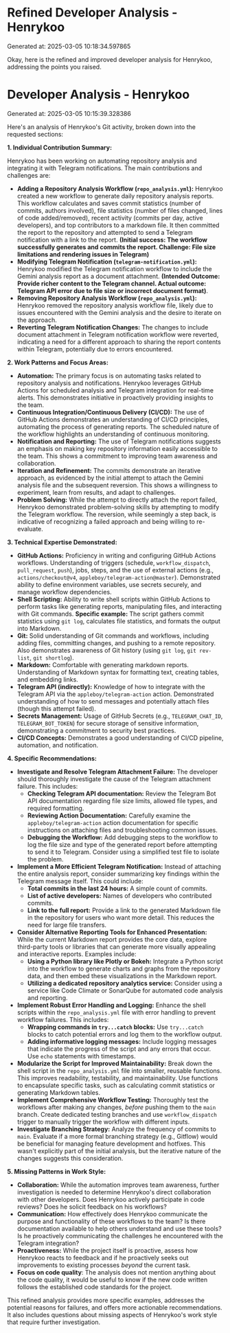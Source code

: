 # Refined Developer Analysis - Henrykoo
Generated at: 2025-03-05 10:18:34.597865

Okay, here is the refined and improved developer analysis for Henrykoo, addressing the points you raised.

# Developer Analysis - Henrykoo
Generated at: 2025-03-05 10:15:39.328386

Here's an analysis of Henrykoo's Git activity, broken down into the requested sections:

**1. Individual Contribution Summary:**

Henrykoo has been working on automating repository analysis and integrating it with Telegram notifications. The main contributions and challenges are:

*   **Adding a Repository Analysis Workflow (`repo_analysis.yml`):** Henrykoo created a new workflow to generate daily repository analysis reports. This workflow calculates and saves commit statistics (number of commits, authors involved), file statistics (number of files changed, lines of code added/removed), recent activity (commits per day, active developers), and top contributors to a markdown file. It then committed the report to the repository and attempted to send a Telegram notification with a link to the report. **(Initial success: The workflow successfully generates and commits the report. Challenge: File size limitations and rendering issues in Telegram)**
*   **Modifying Telegram Notification (`telegram-notification.yml`):** Henrykoo modified the Telegram notification workflow to include the Gemini analysis report as a document attachment. **(Intended Outcome: Provide richer content to the Telegram channel. Actual outcome: Telegram API error due to file size or incorrect document format)**.
*   **Removing Repository Analysis Workflow (`repo_analysis.yml`):** Henrykoo removed the repository analysis workflow file, likely due to issues encountered with the Gemini analysis and the desire to iterate on the approach.
*   **Reverting Telegram Notification Changes:** The changes to include document attachment in Telegram notification workflow were reverted, indicating a need for a different approach to sharing the report contents within Telegram, potentially due to errors encountered.

**2. Work Patterns and Focus Areas:**

*   **Automation:** The primary focus is on automating tasks related to repository analysis and notifications. Henrykoo leverages GitHub Actions for scheduled analysis and Telegram integration for real-time alerts. This demonstrates initiative in proactively providing insights to the team.
*   **Continuous Integration/Continuous Delivery (CI/CD):** The use of GitHub Actions demonstrates an understanding of CI/CD principles, automating the process of generating reports. The scheduled nature of the workflow highlights an understanding of continuous monitoring.
*   **Notification and Reporting:** The use of Telegram notifications suggests an emphasis on making key repository information easily accessible to the team. This shows a commitment to improving team awareness and collaboration.
*   **Iteration and Refinement:** The commits demonstrate an iterative approach, as evidenced by the initial attempt to attach the Gemini analysis file and the subsequent reversion. This shows a willingness to experiment, learn from results, and adapt to challenges.
*   **Problem Solving:** While the attempt to directly attach the report failed, Henrykoo demonstrated problem-solving skills by attempting to modify the Telegram workflow. The reversion, while seemingly a step back, is indicative of recognizing a failed approach and being willing to re-evaluate.

**3. Technical Expertise Demonstrated:**

*   **GitHub Actions:** Proficiency in writing and configuring GitHub Actions workflows. Understanding of triggers (schedule, `workflow_dispatch`, `pull_request`, `push`), jobs, steps, and the use of external actions (e.g., `actions/checkout@v4`, `appleboy/telegram-action@master`). Demonstrated ability to define environment variables, use secrets securely, and manage workflow dependencies.
*   **Shell Scripting:** Ability to write shell scripts within GitHub Actions to perform tasks like generating reports, manipulating files, and interacting with Git commands. **Specific example:** The script gathers commit statistics using `git log`, calculates file statistics, and formats the output into Markdown.
*   **Git:** Solid understanding of Git commands and workflows, including adding files, committing changes, and pushing to a remote repository. Also demonstrates awareness of Git history (using `git log`, `git rev-list`, `git shortlog`).
*   **Markdown:** Comfortable with generating markdown reports. Understanding of Markdown syntax for formatting text, creating tables, and embedding links.
*   **Telegram API (indirectly):** Knowledge of how to integrate with the Telegram API via the `appleboy/telegram-action` action. Demonstrated understanding of how to send messages and potentially attach files (though this attempt failed).
*   **Secrets Management:** Usage of GitHub Secrets (e.g., `TELEGRAM_CHAT_ID`, `TELEGRAM_BOT_TOKEN`) for secure storage of sensitive information, demonstrating a commitment to security best practices.
*   **CI/CD Concepts:** Demonstrates a good understanding of CI/CD pipeline, automation, and notification.

**4. Specific Recommendations:**

*   **Investigate and Resolve Telegram Attachment Failure:** The developer should thoroughly investigate the cause of the Telegram attachment failure. This includes:
    *   **Checking Telegram API documentation:** Review the Telegram Bot API documentation regarding file size limits, allowed file types, and required formatting.
    *   **Reviewing Action Documentation:**  Carefully examine the `appleboy/telegram-action` action documentation for specific instructions on attaching files and troubleshooting common issues.
    *   **Debugging the Workflow:**  Add debugging steps to the workflow to log the file size and type of the generated report before attempting to send it to Telegram.  Consider using a simplified test file to isolate the problem.
*   **Implement a More Efficient Telegram Notification:** Instead of attaching the entire analysis report, consider summarizing key findings within the Telegram message itself. This could include:
    *   **Total commits in the last 24 hours:** A simple count of commits.
    *   **List of active developers:** Names of developers who contributed commits.
    *   **Link to the full report:**  Provide a link to the generated Markdown file in the repository for users who want more detail.  This reduces the need for large file transfers.
*   **Consider Alternative Reporting Tools for Enhanced Presentation:** While the current Markdown report provides the core data, explore third-party tools or libraries that can generate more visually appealing and interactive reports.  Examples include:
    *   **Using a Python library like Plotly or Bokeh:** Integrate a Python script into the workflow to generate charts and graphs from the repository data, and then embed these visualizations in the Markdown report.
    *   **Utilizing a dedicated repository analytics service:**  Consider using a service like Code Climate or SonarQube for automated code analysis and reporting.
*   **Implement Robust Error Handling and Logging:** Enhance the shell scripts within the `repo_analysis.yml` file with error handling to prevent workflow failures.  This includes:
    *   **Wrapping commands in `try...catch` blocks:** Use `try...catch` blocks to catch potential errors and log them to the workflow output.
    *   **Adding informative logging messages:**  Include logging messages that indicate the progress of the script and any errors that occur. Use `echo` statements with timestamps.
*   **Modularize the Script for Improved Maintainability:** Break down the shell script in the `repo_analysis.yml` file into smaller, reusable functions. This improves readability, testability, and maintainability. Use functions to encapsulate specific tasks, such as calculating commit statistics or generating Markdown tables.
*   **Implement Comprehensive Workflow Testing:** Thoroughly test the workflows after making any changes, *before* pushing them to the `main` branch. Create dedicated testing branches and use `workflow_dispatch` trigger to manually trigger the workflow with different inputs.
*   **Investigate Branching Strategy:** Analyze the frequency of commits to `main`. Evaluate if a more formal branching strategy (e.g., Gitflow) would be beneficial for managing feature development and hotfixes. This wasn't explicitly part of the initial analysis, but the iterative nature of the changes suggests this consideration.

**5. Missing Patterns in Work Style:**

*   **Collaboration:** While the automation improves team awareness, further investigation is needed to determine Henrykoo's direct collaboration with other developers. Does Henrykoo actively participate in code reviews? Does he solicit feedback on his workflows?
*   **Communication:** How effectively does Henrykoo communicate the purpose and functionality of these workflows to the team? Is there documentation available to help others understand and use these tools? Is he proactively communicating the challenges he encountered with the Telegram integration?
*   **Proactiveness:** While the project itself is proactive, assess how Henrykoo reacts to feedback and if he proactively seeks out improvements to existing processes *beyond* the current task.
*   **Focus on code quality**: The analysis does not mention anything about the code quality, it would be useful to know if the new code written follows the established code standards for the project.

This refined analysis provides more specific examples, addresses the potential reasons for failures, and offers more actionable recommendations. It also includes questions about missing aspects of Henrykoo's work style that require further investigation.
